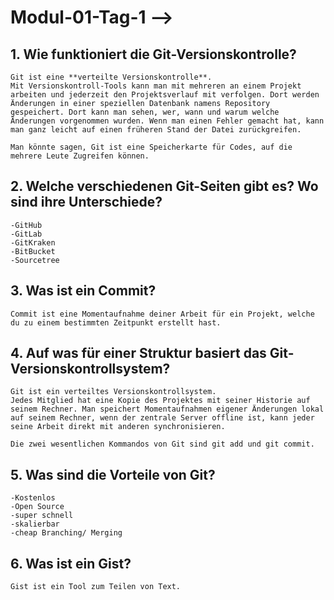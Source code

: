 # Modul-01-Tag-1 -->

## 1. Wie funktioniert die Git-Versionskontrolle?

    Git ist eine **verteilte Versionskontrolle**. 
    Mit Versionskontroll-Tools kann man mit mehreren an einem Projekt arbeiten und jederzeit den Projektsverlauf mit verfolgen. Dort werden Änderungen in einer speziellen Datenbank namens Repository gespeichert. Dort kann man sehen, wer, wann und warum welche Änderungen vorgenommen wurden. Wenn man einen Fehler gemacht hat, kann man ganz leicht auf einen früheren Stand der Datei zurückgreifen.

    Man könnte sagen, Git ist eine Speicherkarte für Codes, auf die mehrere Leute Zugreifen können.

## 2. Welche verschiedenen Git-Seiten gibt es? Wo sind ihre Unterschiede?

    -GitHub
    -GitLab
    -GitKraken
    -BitBucket
    -Sourcetree

## 3. Was ist ein Commit?

    Commit ist eine Momentaufnahme deiner Arbeit für ein Projekt, welche du zu einem bestimmten Zeitpunkt erstellt hast.

## 4. Auf was für einer Struktur basiert das Git-Versionskontrollsystem?
    
    Git ist ein verteiltes Versionskontrollsystem.
    Jedes Mitglied hat eine Kopie des Projektes mit seiner Historie auf seinem Rechner. Man speichert Momentaufnahmen eigener Änderungen lokal auf seinem Rechner, wenn der zentrale Server offline ist, kann jeder seine Arbeit direkt mit anderen synchronisieren.

    Die zwei wesentlichen Kommandos von Git sind git add und git commit.

## 5. Was sind die Vorteile von Git?

    -Kostenlos
    -Open Source
    -super schnell
    -skalierbar
    -cheap Branching/ Merging

## 6. Was ist ein Gist?

    Gist ist ein Tool zum Teilen von Text.